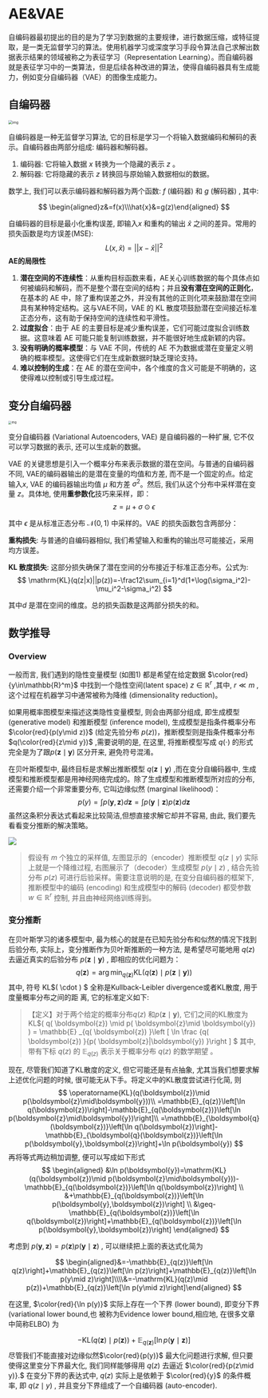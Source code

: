 # AE&VAE



自编码器最初提出的目的是为了学习到数据的主要规律，进行数据压缩，或特征提取，是一类无监督学习的算法。使用机器学习或深度学习手段令算法自己求解出数据表示结果的领域被称之为表征学习（Representation Learning）。而自编码器就是表征学习中的一类算法，但是后续各种改进的算法，使得自编码器具有生成能力，例如变分自编码器（VAE）的图像生成能力。

## 自编码器

<img src="https://cdn.jsdelivr.net/gh/J-M-LIU/pic-bed@master//img/0*fWQTibN12kZFvG3D.png" alt="img" style="zoom:50%;" />

自编码器是一种无监督学习算法, 它的目标是学习一个将输入数据编码和解码的表示。自编码器由两部分组成: 编码器和解码器。

1. 编码器: 它将输入数据 $x$ 转换为一个隐藏的表示 $z$ 。
2. 解码器: 它将隐藏的表示 $z$ 转换回与原始输入数据相似的数据。

数学上, 我们可以表示编码器和解码器为两个函数: $f$ (编码器) 和 $g$ (解码器) , 其中:

$$
\begin{aligned}z&=f(x)\\\hat{x}&=g(z)\end{aligned}
$$

自编码器的目标是最小化重构误差, 即输入$x$ 和重构的输出 $\hat{x}$ 之间的差异。常用的损失函数是均方误差(MSE):
$$
L(x,\hat{x})=||x-\hat{x}||^2
$$
**AE的局限性**

1. **潜在空间的不连续性**：从重构目标函数来看，AE关心训练数据的每个具体点如何被编码和解码，而不是整个潜在空间的结构；并且**没有潜在空间的正则化**，在基本的 AE 中，除了重构误差之外，并没有其他的正则化项来鼓励潜在空间具有某种特定结构。这与VAE不同，VAE 的 KL 散度项鼓励潜在空间接近标准正态分布，这有助于保持空间的连续性和平滑性。
2. **过度拟合**：由于 AE 的主要目标是减少重构误差，它们可能过度拟合训练数据。这意味着 AE 可能只能复制训练数据，并不能很好地生成新颖的内容。
3. **没有明确的概率模型**：与 VAE 不同，传统的 AE 不为数据或潜在变量定义明确的概率模型。这使得它们在生成新数据时缺乏理论支持。
4. **难以控制的生成**：在 AE 的潜在空间中，各个维度的含义可能是不明确的，这使得难以控制或引导生成过程。

## 变分自编码器

<img src="https://cdn.jsdelivr.net/gh/J-M-LIU/pic-bed@master//img/vae4.png" alt="img" style="zoom:40%;" />

变分自编码器 (Variational Autoencoders, VAE) 是自编码器的一种扩展, 它不仅可以学习数据的表示, 还可以生成新的数据。

VAE 的关键思想是引入一个概率分布来表示数据的潜在空间。与普通的自编码器不同, VAE的编码器输出的是潜在变量的均值和方差, 而不是一个固定的点。给定输入$x$, VAE 的编码器输出均值 $\mu$ 和方差 $\sigma^2$。然后, 我们从这个分布中采样潜在变量 $z$。具体地, 使用**重参数化**技巧来采样，即：
$$
z=\mu+\sigma\odot\epsilon 
$$

其中 $\epsilon$ 是从标准正态分布 $\mathcal{N}(0,1)$ 中采样的。VAE 的损失函数包含两部分：

**重构损失**: 与普通的自编码器相似, 我们希望输入和重构的输出尽可能接近，采用均方误差。

**KL 散度损失**: 这部分损失确保了潜在空间的分布接近于标准正态分布。公式为:
$$
\mathrm{KL}(q(z|x)||p(z))=-\frac12\sum_{i=1}^d(1+\log(\sigma_i^2)-\mu_i^2-\sigma_i^2)
$$

其中$d$ 是潜在空间的维度。总的损失函数是这两部分损失的和。

## 数学推导

### Overview

一般而言, 我们遇到的隐性变量模型 (如图1) 都是希望在给定数据 $\color{red}{y\in\mathbb{R}^m}$ 中找到一个隐性空间(latent space) $z\in\mathbb{R}^r$ ,其中, $r\ll m$ , 这个过程在机器学习中通常被称为降维 (dimensionality reduction)。

如果用概率图模型来描述这类隐性变量模型, 则会由两部分组成, 即生成模型 (generative model) 和推断模型 (inference model), 生成模型是指条件概率分布 $\color{red}{p(y\mid z)}$ (给定先验分布 $p(z)$)，推断模型则是指条件概率分布 $q(\color{red}{z\mid y})$ ,需要说明的是, 在这里, 将推断模型写成 $q(\cdot)$ 的形式完全是为了跟$p(\boldsymbol{z}\mid\boldsymbol{y})$ 区分开来, 避免符号混淆。

在贝叶斯模型中, 最终目标是求解出推断模型 $q(\boldsymbol{z}\mid\boldsymbol{y})$ ,而在变分自编码器中, 生成模型和推断模型都是用神经网络完成的。除了生成模型和推断模型所对应的分布, 还需要介绍一个非常重要分布, 它叫边缘似然 (marginal likelihood)：
$$
p(y)=\int p(\boldsymbol{y},\boldsymbol{z})d\boldsymbol{z}=\int p(\boldsymbol{y}\mid\boldsymbol{z})p(\boldsymbol{z})d\boldsymbol{z}
$$
虽然这条积分表达式看起来比较简洁,但想直接求解它却并不容易, 由此, 我们要先看看变分推断的解决策略。

![](https://pic2.zhimg.com/80/v2-d1ce7d4e054111b155ca0fb1be9a4341_1440w.webp)

> 假设有 $m$ 个独立的采样值, 左图显示的（encoder）推断模型 $q(z\mid y)$ 实际上就是一个降维过程, 右图展示了（decoder）生成模型 $p(y\mid z)$ , 结合先验分布 $p(z)$ 可进行后验采样。需要注意说明的是, 在变分自编码器的框架下, 推断模型中的编码 (encoding) 和生成模型中的解码 (decoder) 都受参数 $w\in\mathbb{R}^r$ 控制, 并且由神经网络训练得到。

### 变分推断

在贝叶斯学习的诸多模型中, 最为核心的就是在已知先验分布和似然的情况下找到后验分布, 实际上，变分推断作为贝叶斯推断的一种方法, 是希望尽可能地用 $q(z)$ 去逼近真实的后验分布
 $p(\boldsymbol{z}\mid\boldsymbol{y})$ , 即相应的优化问题为：
$$
q(\boldsymbol{z})=\arg\min_{q(\boldsymbol{z})}\mathrm{KL}(q(\boldsymbol{z})\mid p(\boldsymbol{z}\mid\boldsymbol{y}))
$$
 其中, 符号 KL$( \cdot ) $ 全称是Kullback-Leibler divergence或者KL散度, 用于度量概率分布之间的距
 离, 它的标准定义如下:

> 【定义】对于两个给定的概率分布$q(z)$ 和$p(\boldsymbol{z}\mid\boldsymbol{y})$, 它们之间的KL散度为KL$( q( \boldsymbol{z}) \mid p( \boldsymbol{z}\mid \boldsymbol{y}) ) = \mathbb{E} _{q( \boldsymbol{z}) }\left [ \ln \frac {q( \boldsymbol{z}) }{p( \boldsymbol{z}|\boldsymbol{y}) }\right ] $
>  其中, 带有下标 $q(z)$ 的 $\mathbb{E}_{q(z)}$ 表示关于概率分布 $q(z)$ 的数学期望 。

现在, 尽管我们知道了KL散度的定义, 但它可能还是有点抽象, 尤其当我们想要求解上述优化问题的时候, 很可能无从下手。将定义中的KL散度尝试进行化简, 则
$$
\operatorname{KL}(q(\boldsymbol{z})\mid p(\boldsymbol{z}\mid\boldsymbol{y}))\\
=\mathbb{E}_{q(z)}\left[\ln q(\boldsymbol{z})\right]-\mathbb{E}_{q(\boldsymbol{z})}\left[\ln p(\boldsymbol{z}\mid\boldsymbol{y})\right]\\
=\mathbb{E}_{\boldsymbol{q}(\boldsymbol{z})}\left[\ln q(\boldsymbol{z})\right]-\mathbb{E}_{\boldsymbol{q}(\boldsymbol{z})}\left[\ln p(\boldsymbol{y},\boldsymbol{z})\right]+\ln p(\boldsymbol{y})
$$
 再将等式两边稍加调整, 便可以写成如下形式
$$
\begin{aligned}
&\ln p(\boldsymbol{y})=\mathrm{KL}(q(\boldsymbol{z})\mid p(\boldsymbol{z}\mid\boldsymbol{y}))-\mathbb{E}_{q(\boldsymbol{z})}\left[\ln q(\boldsymbol{z})\right] \\
&+\mathbb{E}_{q(\boldsymbol{z})}\left[\ln p(\boldsymbol{y},\boldsymbol{z})\right] \\
&\geq-\mathbb{E}_{q(\boldsymbol{z})}\left[\ln q(\boldsymbol{z})\right]+\mathbb{E}_{q(\boldsymbol{z})}\left[\ln p(\boldsymbol{y},\boldsymbol{z})\right]
\end{aligned}
$$

考虑到 $p(\boldsymbol{y},\boldsymbol{z})=p(\boldsymbol{z})p(\boldsymbol{y}\mid\boldsymbol{z})$ , 可以继续把上面的表达式化简为

$$
\begin{aligned}&=-\mathbb{E}_{q(z)}\left[\ln q(z)\right]+\mathbb{E}_{q(z)}\left[\ln p(z)\right]+\mathbb{E}_{q(z)}\left[\ln p(y\mid z)\right]\\\\&=-\mathrm{KL}(q(z)\mid p(z))+\mathbb{E}_{q(z)}\left[\ln p(y\mid z)\right]\end{aligned}
$$

 在这里, $\color{red}{\ln p(y)}$ 实际上存在一个下界 (lower bound), 即变分下界 (variational lower bound,也
 被称为Evidence lower bound,相应地, 在很多文章中简称ELBO) 为

$$
-\mathrm{KL}(q(\boldsymbol{z})\mid p(\boldsymbol{z}))+\mathbb{E}_{q(\boldsymbol{z})}\left[\ln p(\boldsymbol{y}\mid\boldsymbol{z})\right]
$$
尽管我们不能直接对边缘似然$\color{red}{p(y)}$ 最大化问题进行求解, 但只要使得这里变分下界最大化, 我们同样能够得用 $q(z)$ 去逼近 $\color{red}{p(z\mid y)}.$ 在变分下界的表达式中, $q(z)$ 实际上是依赖于 $\color{red}{y}$ 的条件概率, 即 $q(z\mid y)$ , 并且变分下界组成了一个自编码器 (auto-encoder).

